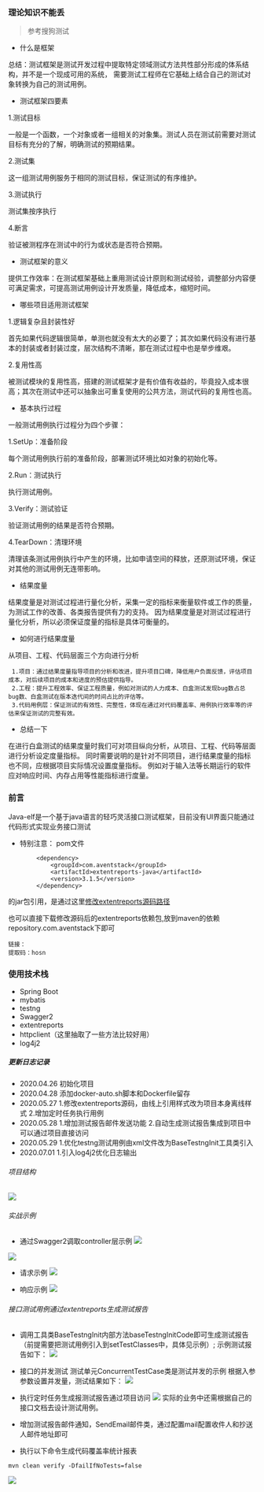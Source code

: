 
### 理论知识不能丢

> 参考搜狗测试

- 什么是框架

总结：测试框架是测试开发过程中提取特定领域测试方法共性部分形成的体系结构，并不是一个现成可用的系统，
需要测试工程师在它基础上结合自己的测试对象转换为自己的测试用例。

- 测试框架四要素

1.测试目标

一般是一个函数，一个对象或者一组相关的对象集。测试人员在测试前需要对测试目标有充分的了解，明确测试的预期结果。

2.测试集

这一组测试用例服务于相同的测试目标，保证测试的有序维护。

3.测试执行

测试集按序执行

4.断言

验证被测程序在测试中的行为或状态是否符合预期。

- 测试框架的意义

提供工作效率：在测试框架基础上重用测试设计原则和测试经验，调整部分内容便可满足需求，可提高测试用例设计开发质量，降低成本，缩短时间。

- 哪些项目适用测试框架

1.逻辑复杂且封装性好

首先如果代码逻辑很简单，单测也就没有太大的必要了；其次如果代码没有进行基本的封装或者封装过度，层次结构不清晰，那在测试过程中也是举步维艰。

2.复用性高

被测试模块的复用性高，搭建的测试框架才是有价值有收益的，毕竟投入成本很高；其次在测试中还可以抽象出可重复使用的公共方法，测试代码的复用性也高。

- 基本执行过程

一般测试用例执行过程分为四个步骤：

1.SetUp：准备阶段

每个测试用例执行前的准备阶段，部署测试环境比如对象的初始化等。

2.Run：测试执行

执行测试用例。

3.Verify：测试验证

验证测试用例的结果是否符合预期。

4.TearDown：清理环境

清理该条测试用例执行中产生的环境，比如申请空间的释放，还原测试环境，保证对其他的测试用例无连带影响。

- 结果度量

结果度量是对测试过程进行量化分析，采集一定的指标来衡量软件或工作的质量，为测试工作的改善、各类报告提供有力的支持。
因为结果度量是对测试过程进行量化分析，所以必须保证度量的指标是具体可衡量的。

- 如何进行结果度量

从项目、工程、代码层面三个方向进行分析

     1.项目：通过结果度量指导项目的分析和改进，提升项目口碑，降低用户负面反馈，评估项目成本，对后续项目的成本和进度的预估提供指导。
     2.工程：提升工程效率、保证工程质量，例如对测试的人力成本、白盒测试发现bug数占总bug数、白盒测试在版本迭代间的时间占比的评估等。
     3.代码用例层：保证测试的有效性、完整性，体现在通过对代码覆盖率、用例执行效率等的评估来保证测试的完整有效。

- 总结一下

在进行白盒测试的结果度量时我们可对项目纵向分析，从项目、工程、代码等层面进行分析设定度量指标。
同时需要说明的是针对不同项目，进行结果度量的指标也不同，应根据项目实际情况设置度量指标。
例如对于输入法等长期运行的软件应对响应时间、内存占用等性能指标进行度量。

### 前言
Java-elf是一个基于java语言的轻巧灵活接口测试框架，目前没有UI界面只能通过代码形式实现业务接口测试
- 特别注意：
pom文件
```
        <dependency>
            <groupId>com.aventstack</groupId>
            <artifactId>extentreports-java</artifactId>
            <version>3.1.5</version>
        </dependency>
```
的jar包引用，是通过这里[修改extentreports源码路径](https://github.com/rootczy/extentreports)

也可以直接下载修改源码后的extentreports依赖包,放到maven的依赖repository.com.aventstack下即可
```
链接： 
提取码：hosn 
```

### 使用技术栈

- Spring Boot 
- mybatis
- testng
- Swagger2
- extentreports
- httpclient（这里抽取了一些方法比较好用）
- log4j2

##### 更新日志记录
- 2020.04.26 初始化项目
- 2020.04.28 添加docker-auto.sh脚本和Dockerfile留存
- 2020.05.27 1.修改extentreports源码，由线上引用样式改为项目本身离线样式
             2.增加定时任务执行用例
- 2020.05.28 1.增加测试报告邮件发送功能
             2.自动生成测试报告集成到项目中可以通过项目直接访问
- 2020.05.29 1.优化testng测试用例由xml文件改为BaseTestngInit工具类引入
- 2020.07.01 1.引入log4j2优化日志输出
             
###### 项目结构
![](https://upload-images.jianshu.io/upload_images/16753854-0e897d6647a42a5a.png?imageMogr2/auto-orient/strip%7CimageView2/2/w/1240)

###### 实战示例
- 通过Swagger2调取controller层示例
![](https://upload-images.jianshu.io/upload_images/16753854-e239c05f3564353b.png?imageMogr2/auto-orient/strip%7CimageView2/2/w/1240)

 ![](https://upload-images.jianshu.io/upload_images/16753854-c3e270a0b7dcb0ee.png?imageMogr2/auto-orient/strip%7CimageView2/2/w/1240)

- 请求示例
![](https://upload-images.jianshu.io/upload_images/16753854-4432d0d4eb1bf723.png?imageMogr2/auto-orient/strip%7CimageView2/2/w/1240)

- 响应示例
![](https://upload-images.jianshu.io/upload_images/16753854-a8f059d6b571d518.png?imageMogr2/auto-orient/strip%7CimageView2/2/w/1240)

###### 接口测试用例通过extentreports生成测试报告
- 调用工具类BaseTestngInit内部方法baseTestngInitCode即可生成测试报告（前提需要把测试用例引入到setTestClasses中，具体见示例）;
示例测试报告如下：
![](https://upload-images.jianshu.io/upload_images/16753854-e0595fd9f2e982b6.png?imageMogr2/auto-orient/strip%7CimageView2/2/w/1240)
- 接口的并发测试
测试单元ConcurrentTestCase类是测试并发的示例
根据入参参数设置并发量，测试结果如下：
![](https://upload-images.jianshu.io/upload_images/16753854-40827876db033744.png?imageMogr2/auto-orient/strip%7CimageView2/2/w/1240)

- 执行定时任务生成报测试报告通过项目访问
![](https://upload-images.jianshu.io/upload_images/16753854-c2fd17fc6c3546ad.png?imageMogr2/auto-orient/strip%7CimageView2/2/w/1240)
实际的业务中还需根据自己的接口文档去设计测试用例。

- 增加测试报告邮件通知，SendEmail邮件类，通过配置mail配置收件人和抄送人邮件地址即可

- 执行以下命令生成代码覆盖率统计报表

```
mvn clean verify -DfailIfNoTests=false
```
![](https://upload-images.jianshu.io/upload_images/16753854-147dbb2b1173cc8c.png?imageMogr2/auto-orient/strip%7CimageView2/2/w/1240)






